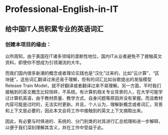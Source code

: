 # Professional-English-in-IT
## 给中国IT人员积累专业的英语词汇
### 创建本项目的缘由：
众所周知，由于美国在IT诸多领域的垄断性地位，国内IT从业者避免不了接触英文资料，即使你不想成为引领潮流的大牛。

而我们国内很多新潮的概念或者理论实践也是“汉化”过来的，比如“云计算”、“区块链”，这些词汇翻译过来还易于理解，但有的词汇比如谷歌提出的发版模型Release Train Model，就不好翻译或者翻译过来不易理解。另一方面，平时我们接触到的英文概念比较琐碎，不系统。有计算机相关专业背景的人，在大学可能学过计算机英语，由于教材质量、教学方式、自身问题等原因并没有掌握。而且教材内容可能是过时的，无法实时更新。并且，个人认为，理解新概念或者词汇，背景和上下文是必要的，因此本文会将工作中接触到的英文上下文摘取出来。

因此，有必要与时俱进的、系统的、分门别类的对其进行汇总梳理和进一步解释，以便于我们深刻理解其含义，并在工作中受益于此。
